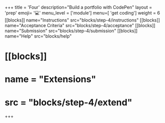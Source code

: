 +++
title = 'Four'
description="Build a portfolio with CodePen"
layout = 'prep'
emoji= '💻'
menu_level = ['module']
menu=[ 'get coding']
weight = 6
[[blocks]]
name="Instructions"
src="blocks/step-4/instructions"
[[blocks]]
name="Acceptance Criteria"
src="blocks/step-4/acceptance"
[[blocks]]
name="Submission"
src="blocks/step-4/submission"
[[blocks]]
name="Help"
src="blocks/help"
# [[blocks]]
# name = "Extensions"
# src = "blocks/step-4/extend"
+++

